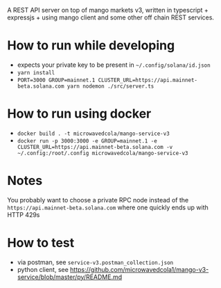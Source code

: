 
A REST API server on top of mango markets v3, written in typescript + expressjs + using mango client and some other off chain REST services.

# How to run while developing
* expects your private key to be present in `~/.config/solana/id.json`
* `yarn install`
* `PORT=3000 GROUP=mainnet.1 CLUSTER_URL=https://api.mainnet-beta.solana.com yarn nodemon ./src/server.ts`

# How to run using docker
* `docker build . -t microwavedcola/mango-service-v3`
* `docker run -p 3000:3000 -e GROUP=mainnet.1 -e CLUSTER_URL=https://api.mainnet-beta.solana.com -v  ~/.config:/root/.config microwavedcola/mango-service-v3`

# Notes
You probably want to choose a private RPC node instead of the `https://api.mainnet-beta.solana.com` where one quickly ends up with HTTP 429s

# How to test
* via postman, see `service-v3.postman_collection.json`
* python client, see https://github.com/microwavedcola1/mango-v3-service/blob/master/py/README.md
